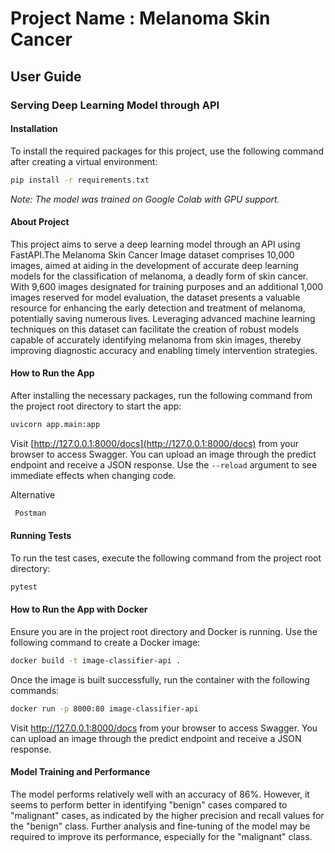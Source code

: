 # Project Name : Melanoma Skin Cancer

## User Guide

### Serving Deep Learning Model through API

#### Installation

To install the required packages for this project, use the following command after creating a virtual environment:

```bash
pip install -r requirements.txt
```

*Note: The model was trained on Google Colab with GPU support.*

#### About Project

This project aims to serve a deep learning model through an API using FastAPI.The Melanoma Skin Cancer Image dataset comprises 10,000 images, aimed at aiding in the development of accurate deep learning models for the classification of melanoma, a deadly form of skin cancer. With 9,600 images designated for training purposes and an additional 1,000 images reserved for model evaluation, the dataset presents a valuable resource for enhancing the early detection and treatment of melanoma, potentially saving numerous lives. Leveraging advanced machine learning techniques on this dataset can facilitate the creation of robust models capable of accurately identifying melanoma from skin images, thereby improving diagnostic accuracy and enabling timely intervention strategies.

#### How to Run the App

After installing the necessary packages, run the following command from the project root directory to start the app:

```bash
uvicorn app.main:app
```

Visit [http://127.0.0.1:8000/docs](http://127.0.0.1:8000/docs) from your browser to access Swagger. You can upload an image through the predict endpoint and receive a JSON response. Use the `--reload` argument to see immediate effects when changing code.

Alternative 
```bash
 Postman
```

#### Running Tests

To run the test cases, execute the following command from the project root directory:

```bash
pytest
```

#### How to Run the App with Docker

Ensure you are in the project root directory and Docker is running. Use the following command to create a Docker image:

```bash
docker build -t image-classifier-api .
```

Once the image is built successfully, run the container with the following commands:

```bash
docker run -p 8000:80 image-classifier-api
```

Visit http://127.0.0.1:8000/docs from your browser to access Swagger. You can upload an image through the predict endpoint and receive a JSON response.

#### Model Training and Performance

The model performs relatively well with an accuracy of 86%. However, it seems to perform better in identifying "benign" cases compared to "malignant" cases, as indicated by the higher precision and recall values for the "benign" class. Further analysis and fine-tuning of the model may be required to improve its performance, especially for the "malignant" class.
